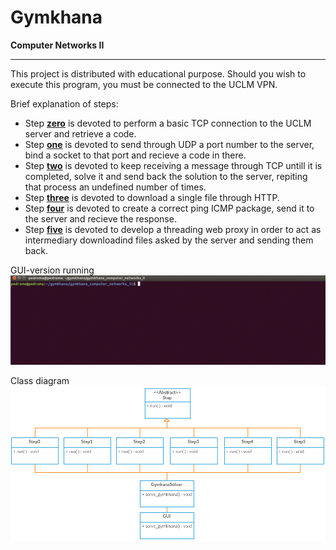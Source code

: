 Gymkhana
=========
**Computer Networks II**

***

This project is distributed with educational purpose. Should you wish to execute this program, you must be connected to the UCLM VPN.

Brief explanation of steps:
* Step [**zero**](gymkhana/steps/step0.py) is devoted to perform a basic TCP connection to the UCLM server and retrieve a code.
* Step [**one**](gymkhana/steps/step1.py) is devoted to send through UDP a port number to the server, bind a socket to that port and recieve a code in there.
* Step [**two**](gymkhana/steps/step2.py) is devoted to keep receiving a message through TCP untill it is completed, solve it and send back the solution to the server, repiting that process an undefined number of times.
* Step [**three**](gymkhana/steps/step3.py) is devoted to download a single file through HTTP.
* Step [**four**](gymkhana/steps/step4.py) is devoted to create a correct ping ICMP package, send it to the server and recieve the response.
* Step [**five**](gymkhana/steps/step5.py) is devoted to develop a threading web proxy in order to act as intermediary downloadind files asked by the server and sending them back.

GUI-version running
![Screenshot](data/screenshot/gymkhana_gui.gif)

Class diagram
![ClassDiagram](data/diagrams/class_diagram.png)
